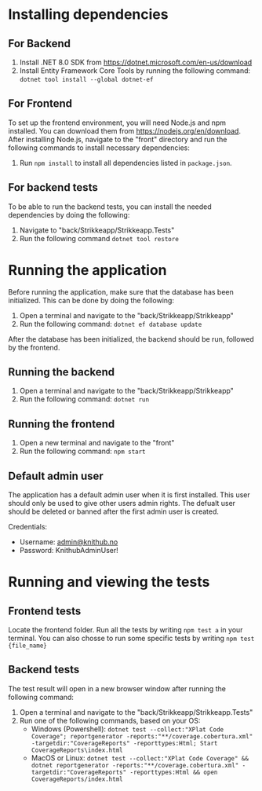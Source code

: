 # Installing dependencies
## For Backend
1. Install .NET 8.0 SDK from https://dotnet.microsoft.com/en-us/download
2. Install Entity Framework Core Tools by running the following command: `dotnet tool install --global dotnet-ef`

## For Frontend
To set up the frontend environment, you will need Node.js and npm installed. You can download them from https://nodejs.org/en/download.
After installing Node.js, navigate to the "front" directory and run the following commands to install necessary dependencies:
1. Run `npm install` to install all dependencies listed in `package.json`.

## For backend tests
To be able to run the backend tests, you can install the needed dependencies by doing the following:
1. Navigate to "back/Strikkeapp/Strikkeapp.Tests"
2. Run the following command `dotnet tool restore`

# Running the application
Before running the application, make sure that the database has been initialized. This can be done by doing the following:
1. Open a terminal and navigate to the "back/Strikkeapp/Strikkeapp"
2. Run the following command: `dotnet ef database update`

After the database has been initialized, the backend should be run, followed by the frontend.

## Running the backend
1. Open a terminal and navigate to the "back/Strikkeapp/Strikkeapp"
2. Run the following command: `dotnet run`

## Running the frontend
1. Open a new terminal and navigate to the "front"
2. Run the following command: `npm start`


## Default admin user
The application has a default admin user when it is first installed. This user should only be used to give other users admin rights. The defualt user should be deleted or banned after the first admin user is created.

Credentials:
- Username: admin@knithub.no
- Password: KnithubAdminUser!

# Running and viewing the tests
## Frontend tests
Locate the frontend folder. 
Run all the tests by writing  `npm test a` in your terminal. You can also chosse to run some specific tests by writing `npm test {file_name}`

## Backend tests
The test result will open in a new browser window after running the following command:
1. Open a terminal and navigate to the "back/Strikkeapp/Strikkeapp.Tests"
2. Run one of the following commands, based on your OS:
   - Windows (Powershell): `dotnet test --collect:"XPlat Code Coverage"; reportgenerator -reports:"**/coverage.cobertura.xml" -targetdir:"CoverageReports" -reporttypes:Html; Start CoverageReports\index.html`
    - MacOS or Linux: `dotnet test --collect:"XPlat Code Coverage" && dotnet reportgenerator -reports:"**/coverage.cobertura.xml" -targetdir:"CoverageReports" -reporttypes:Html && open CoverageReports/index.html`